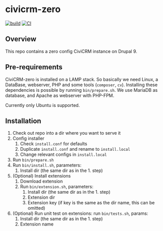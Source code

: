 # civicrm-zero

[![build](https://github.com/reflexive-communications/civicrm-zero/actions/workflows/ci-composer.yml/badge.svg)](https://github.com/reflexive-communications/civicrm-zero/actions/workflows/ci-composer.yml)
[![CI](https://github.com/reflexive-communications/civicrm-zero/actions/workflows/ci-bin.yml/badge.svg)](https://github.com/reflexive-communications/civicrm-zero/actions/workflows/ci-bin.yml)

## Overview

This repo contains a zero config CiviCRM instance on Drupal 9.

## Pre-requirements

CiviCRM-zero is installed on a LAMP stack. So basically we need Linux, a DataBase, webserver, PHP and some tools (`composer`, `cv`).
Installing these dependencies is possible by running `bin/prepare.sh`.
We use MariaDB as database, and Apache as webserver with PHP-FPM.

Currently only Ubuntu is supported.

## Installation

1. Check out repo into a dir where you want to serve it
1. Config installer
   1. Check `install.conf` for defaults
   1. Duplicate `install.conf` and rename to `install.local`
   1. Change relevant configs in `install.local`
1. Run `bin/prepare.sh`
1. Run `bin/install.sh`, parameters:
   1. Install dir (the same dir as in the 1. step)
1. (Optional) Install extensions
   1. Download extension
   1. Run `bin/extension.sh`, parameters:
      1. Install dir (the same dir as in the 1. step)
      1. Extension dir
      1. Extension key (if key is the same as the dir name, this can be omitted)
1. (Optional) Run unit test on extensions: run `bin/tests.sh`, params:
   1. Install dir (the same dir as in the 1. step)
   1. Extension name
